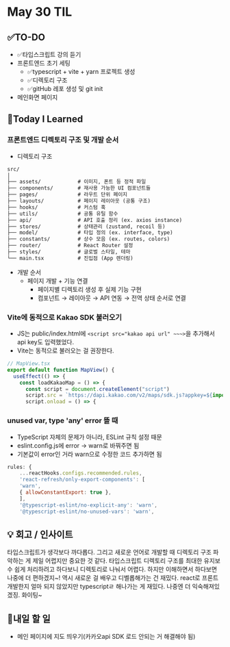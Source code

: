 # May 30 TIL
## ✅TO-DO
- ✅타입스크립트 강의 듣기  
- 프론트엔드 초기 세팅
    - ✅typescript + vite + yarn 프로젝트 생성
    - ✅디렉토리 구조 
    - ✅gitHub 레포 생성 및 git init
- 메인화면 페이지

## 📌Today I Learned
### 프론트엔드 디렉토리 구조 및 개발 순서
- 디렉토리 구조
```txt
src/
│
├── assets/            # 이미지, 폰트 등 정적 파일
├── components/        # 재사용 가능한 UI 컴포넌트들
├── pages/             # 라우트 단위 페이지
├── layouts/           # 페이지 레이아웃 (공통 구조)
├── hooks/             # 커스텀 훅
├── utils/             # 공통 유틸 함수
├── api/               # API 호출 정리 (ex. axios instance)
├── stores/            # 상태관리 (zustand, recoil 등)
├── model/             # 타입 정의 (ex. interface, type)
├── constants/         # 상수 모음 (ex. routes, colors)
├── router/            # React Router 설정
├── styles/            # 글로벌 스타일, 테마
└── main.tsx           # 진입점 (App 렌더링)

```
- 개발 순서
    -  페이지 개발 + 기능 연결
        - 페이지별 디렉토리 생성 후 실제 기능 구현
        - 컴포넌트 → 레이아웃 → API 연동 → 전역 상태 순서로 연결

### Vite에 동적으로 Kakao SDK 불러오기
- JS는 public/index.html에 ```<script src="kakao api url" ~~~>```을 추가해서 api key도 입력했었다.
- Vite는 동적으로 불러오는 걸 권장한다.
```js
// MapView.tsx
export default function MapView() {
  useEffect(() => {
    const loadKakaoMap = () => {
      const script = document.createElement("script")
      script.src = `https://dapi.kakao.com/v2/maps/sdk.js?appkey=${import.meta.env.VITE_KAKAO_MAP_KEY}&autoload=false&libraries=services`
      script.onload = () => {
```

### unused var, type 'any' error 뜰 때
- TypeScript 자체의 문제가 아니라, ESLint 규칙 설정 때문
- eslint.config.js에 error -> warn로 바꿔주면 됨
- 기본값이 error인 거라 warn으로 수정한 코드 추가하면 됨
```js
rules: {
    ...reactHooks.configs.recommended.rules,
    'react-refresh/only-export-components': [
    'warn',
    { allowConstantExport: true },
    ],
    '@typescript-eslint/no-explicit-any': 'warn',
    '@typescript-eslint/no-unused-vars': 'warn',
```

## 💡 회고 / 인사이트
타입스크립트가 생각보다 까다롭다. 그리고 새로운 언어로 개발할 때 디렉토리 구조 파악하는 게 제일 어렵지만 중요한 것 같다. 타입스크립트 디렉토리 구조를 최대한 유지보수 쉽게 처리하려고 하다보니 디렉토리로 나눠서 어렵다. 하지만 이해하면서 하다보면 나중에 더 편하겠지~! 역시 새로운 걸 배우고 디벨롭해가는 건 재밌다. react로 프론트 개발한지 얼마 되지 않았지만 typescriptㄹ 해나가는 게 재밌다. 나중엔 더 익숙해져있겠징. 화이팅~

## 🍩내일 할 일
- 메인 페이지에 지도 띄우기(카카오api SDK 로드 안되는 거 해결해야 됨)